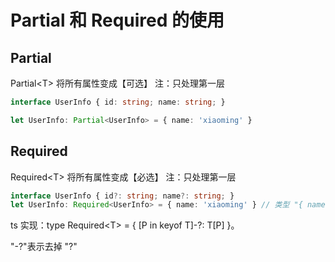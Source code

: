 # Partial 和 Required 的使用

## Partial

Partial&lt;T&gt;
将所有属性变成【可选】
注：只处理第一层

```ts
interface UserInfo { id: string; name: string; }

let UserInfo: Partial<UserInfo> = { name: 'xiaoming' }
```


## Required

Required&lt;T&gt;
将所有属性变成【必选】
注：只处理第一层

```ts
interface UserInfo { id?: string; name?: string; }
let UserInfo: Required<UserInfo> = { name: 'xiaoming' } // 类型 "{ name: string; }" 中缺少属性 "id"，但类型 "Required<UserInfo>" 中需要该属性
```

ts 实现：type Required&lt;T&gt; = { [P in keyof T]-?: T[P] }。

"-?"表示去掉 "?"
